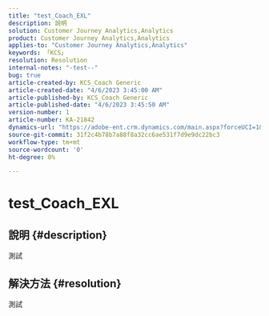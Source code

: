 ```yaml
---
title: "test_Coach_EXL"
description: 說明
solution: Customer Journey Analytics,Analytics
product: Customer Journey Analytics,Analytics
applies-to: "Customer Journey Analytics,Analytics"
keywords: 「KCS」
resolution: Resolution
internal-notes: "-test--"
bug: true
article-created-by: KCS_Coach Generic
article-created-date: "4/6/2023 3:45:00 AM"
article-published-by: KCS_Coach Generic
article-published-date: "4/6/2023 3:45:50 AM"
version-number: 1
article-number: KA-21842
dynamics-url: "https://adobe-ent.crm.dynamics.com/main.aspx?forceUCI=1&pagetype=entityrecord&etn=knowledgearticle&id=f0e8a466-2dd4-ed11-a7c7-6045bd006793"
source-git-commit: 31f2c4b78b7a88f8a32cc6ae531f7d9e9dc22bc3
workflow-type: tm+mt
source-wordcount: '0'
ht-degree: 0%

---
```


# test_Coach_EXL

## 說明 {#description}

測試

## 解決方法 {#resolution}


測試

